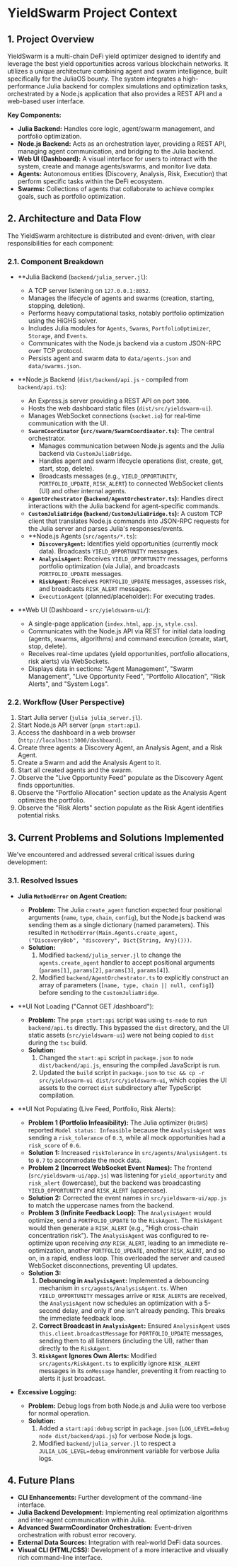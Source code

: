 # YieldSwarm Project Context

## 1. Project Overview

YieldSwarm is a multi-chain DeFi yield optimizer designed to identify and leverage the best yield opportunities across various blockchain networks. It utilizes a unique architecture combining agent and swarm intelligence, built specifically for the JuliaOS bounty. The system integrates a high-performance Julia backend for complex simulations and optimization tasks, orchestrated by a Node.js application that also provides a REST API and a web-based user interface.

**Key Components:**
*   **Julia Backend:** Handles core logic, agent/swarm management, and portfolio optimization.
*   **Node.js Backend:** Acts as an orchestration layer, providing a REST API, managing agent communication, and bridging to the Julia backend.
*   **Web UI (Dashboard):** A visual interface for users to interact with the system, create and manage agents/swarms, and monitor live data.
*   **Agents:** Autonomous entities (Discovery, Analysis, Risk, Execution) that perform specific tasks within the DeFi ecosystem.
*   **Swarms:** Collections of agents that collaborate to achieve complex goals, such as portfolio optimization.

## 2. Architecture and Data Flow

The YieldSwarm architecture is distributed and event-driven, with clear responsibilities for each component:

### 2.1. Component Breakdown

*   **Julia Backend (`backend/julia_server.jl`):
    *   A TCP server listening on `127.0.0.1:8052`.
    *   Manages the lifecycle of agents and swarms (creation, starting, stopping, deletion).
    *   Performs heavy computational tasks, notably portfolio optimization using the HiGHS solver.
    *   Includes Julia modules for `Agents`, `Swarms`, `PortfolioOptimizer`, `Storage`, and `Events`.
    *   Communicates with the Node.js backend via a custom JSON-RPC over TCP protocol.
    *   Persists agent and swarm data to `data/agents.json` and `data/swarms.json`.

*   **Node.js Backend (`dist/backend/api.js` - compiled from `backend/api.ts`):
    *   An Express.js server providing a REST API on port `3000`.
    *   Hosts the web dashboard static files (`dist/src/yieldswarm-ui`).
    *   Manages WebSocket connections (`socket.io`) for real-time communication with the UI.
    *   **`SwarmCoordinator` (`src/swarm/SwarmCoordinator.ts`):** The central orchestrator.
        *   Manages communication between Node.js agents and the Julia backend via `CustomJuliaBridge`.
        *   Handles agent and swarm lifecycle operations (list, create, get, start, stop, delete).
        *   Broadcasts messages (e.g., `YIELD_OPPORTUNITY`, `PORTFOLIO_UPDATE`, `RISK_ALERT`) to connected WebSocket clients (UI) and other internal agents.
    *   **`AgentOrchestrator` (`backend/AgentOrchestrator.ts`):** Handles direct interactions with the Julia backend for agent-specific commands.
    *   **`CustomJuliaBridge` (`backend/CustomJuliaBridge.ts`):** A custom TCP client that translates Node.js commands into JSON-RPC requests for the Julia server and parses Julia's responses/events.
    *   **Node.js Agents (`src/agents/*.ts`):
        *   **`DiscoveryAgent`:** Identifies yield opportunities (currently mock data). Broadcasts `YIELD_OPPORTUNITY` messages.
        *   **`AnalysisAgent`:** Receives `YIELD_OPPORTUNITY` messages, performs portfolio optimization (via Julia), and broadcasts `PORTFOLIO_UPDATE` messages.
        *   **`RiskAgent`:** Receives `PORTFOLIO_UPDATE` messages, assesses risk, and broadcasts `RISK_ALERT` messages.
        *   `ExecutionAgent` (planned/placeholder): For executing trades.

*   **Web UI (Dashboard - `src/yieldswarm-ui/`):
    *   A single-page application (`index.html`, `app.js`, `style.css`).
    *   Communicates with the Node.js API via REST for initial data loading (agents, swarms, algorithms) and command execution (create, start, stop, delete).
    *   Receives real-time updates (yield opportunities, portfolio allocations, risk alerts) via WebSockets.
    *   Displays data in sections: "Agent Management", "Swarm Management", "Live Opportunity Feed", "Portfolio Allocation", "Risk Alerts", and "System Logs".

### 2.2. Workflow (User Perspective)

1.  Start Julia server (`julia julia_server.jl`).
2.  Start Node.js API server (`pnpm start:api`).
3.  Access the dashboard in a web browser (`http://localhost:3000/dashboard`).
4.  Create three agents: a Discovery Agent, an Analysis Agent, and a Risk Agent.
5.  Create a Swarm and add the Analysis Agent to it.
6.  Start all created agents and the swarm.
7.  Observe the "Live Opportunity Feed" populate as the Discovery Agent finds opportunities.
8.  Observe the "Portfolio Allocation" section update as the Analysis Agent optimizes the portfolio.
9.  Observe the "Risk Alerts" section populate as the Risk Agent identifies potential risks.

## 3. Current Problems and Solutions Implemented

We've encountered and addressed several critical issues during development:

### 3.1. Resolved Issues

*   **Julia `MethodError` on Agent Creation:**
    *   **Problem:** The Julia `create_agent` function expected four positional arguments (`name`, `type`, `chain`, `config`), but the Node.js backend was sending them as a single dictionary (named parameters). This resulted in `MethodError(Main.Agents.create_agent, ("DiscoveryBob", "discovery", Dict{String, Any}()))`.
    *   **Solution:**
        1.  Modified `backend/julia_server.jl` to change the `agents.create_agent` handler to accept positional arguments (`params[1]`, `params[2]`, `params[3]`, `params[4]`).
        2.  Modified `backend/AgentOrchestrator.ts` to explicitly construct an array of parameters (`[name, type, chain || null, config]`) before sending to the `CustomJuliaBridge`.

*   **UI Not Loading ("Cannot GET /dashboard"):
    *   **Problem:** The `pnpm start:api` script was using `ts-node` to run `backend/api.ts` directly. This bypassed the `dist` directory, and the UI static assets (`src/yieldswarm-ui`) were not being copied to `dist` during the `tsc` build.
    *   **Solution:**
        1.  Changed the `start:api` script in `package.json` to `node dist/backend/api.js`, ensuring the compiled JavaScript is run.
        2.  Updated the `build` script in `package.json` to `tsc && cp -r src/yieldswarm-ui dist/src/yieldswarm-ui`, which copies the UI assets to the correct `dist` subdirectory after TypeScript compilation.

*   **UI Not Populating (Live Feed, Portfolio, Risk Alerts):
    *   **Problem 1 (Portfolio Infeasibility):** The Julia optimizer (`HiGHS`) reported `Model status: Infeasible` because the `AnalysisAgent` was sending a `risk_tolerance` of `0.3`, while all mock opportunities had a `risk_score` of `0.6`.
    *   **Solution 1:** Increased `riskTolerance` in `src/agents/AnalysisAgent.ts` to `0.7` to accommodate the mock data.
    *   **Problem 2 (Incorrect WebSocket Event Names):** The frontend (`src/yieldswarm-ui/app.js`) was listening for `yield_opportunity` and `risk_alert` (lowercase), but the backend was broadcasting `YIELD_OPPORTUNITY` and `RISK_ALERT` (uppercase).
    *   **Solution 2:** Corrected the event names in `src/yieldswarm-ui/app.js` to match the uppercase names from the backend.
    *   **Problem 3 (Infinite Feedback Loop):** The `AnalysisAgent` would optimize, send a `PORTFOLIO_UPDATE` to the `RiskAgent`. The `RiskAgent` would then generate a `RISK_ALERT` (e.g., "High cross-chain concentration risk"). The `AnalysisAgent` was configured to re-optimize upon receiving *any* `RISK_ALERT`, leading to an immediate re-optimization, another `PORTFOLIO_UPDATE`, another `RISK_ALERT`, and so on, in a rapid, endless loop. This overloaded the server and caused WebSocket disconnections, preventing UI updates.
    *   **Solution 3:**
        1.  **Debouncing in `AnalysisAgent`:** Implemented a debouncing mechanism in `src/agents/AnalysisAgent.ts`. When `YIELD_OPPORTUNITY` messages arrive or `RISK_ALERT`s are received, the `AnalysisAgent` now schedules an optimization with a 5-second delay, and only if one isn't already pending. This breaks the immediate feedback loop.
        2.  **Correct Broadcast in `AnalysisAgent`:** Ensured `AnalysisAgent` uses `this.client.broadcastMessage` for `PORTFOLIO_UPDATE` messages, sending them to all listeners (including the UI), rather than directly to the `RiskAgent`.
        3.  **`RiskAgent` Ignores Own Alerts:** Modified `src/agents/RiskAgent.ts` to explicitly ignore `RISK_ALERT` messages in its `onMessage` handler, preventing it from reacting to alerts it just broadcast.

*   **Excessive Logging:**
    *   **Problem:** Debug logs from both Node.js and Julia were too verbose for normal operation.
    *   **Solution:**
        1.  Added a `start:api:debug` script in `package.json` (`LOG_LEVEL=debug node dist/backend/api.js`) for verbose Node.js logs.
        2.  Modified `backend/julia_server.jl` to respect a `JULIA_LOG_LEVEL=debug` environment variable for verbose Julia logs.

## 4. Future Plans

*   **CLI Enhancements:** Further development of the command-line interface.
*   **Julia Backend Development:** Implementing real optimization algorithms and inter-agent communication within Julia.
*   **Advanced SwarmCoordinator Orchestration:** Event-driven orchestration with robust error recovery.
*   **External Data Sources:** Integration with real-world DeFi data sources.
*   **Visual CLI (HTML/CSS):** Development of a more interactive and visually rich command-line interface.
